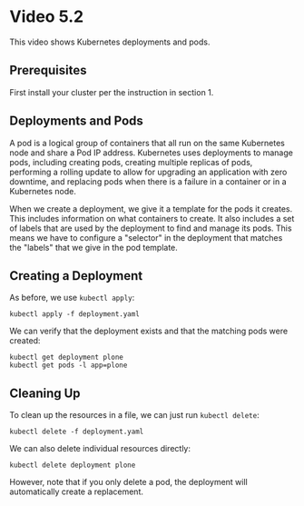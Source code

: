 # Video 5.2

This video shows Kubernetes deployments and pods.

## Prerequisites

First install your cluster per the instruction in section 1.

## Deployments and Pods

A pod is a logical group of containers that all run on the same Kubernetes node
and share a Pod IP address. Kubernetes uses deployments to manage pods,
including creating pods, creating multiple replicas of pods, performing a
rolling update to allow for upgrading an application with zero downtime, and
replacing pods when there is a failure in a container or in a Kubernetes node.

When we create a deployment, we give it a template for the pods it creates.
This includes information on what containers to create. It also includes a
set of labels that are used by the deployment to find and manage its pods.
This means we have to configure a "selector" in the deployment that matches
the "labels" that we give in the pod template.

## Creating a Deployment

As before, we use `kubectl apply`:

```
kubectl apply -f deployment.yaml
```

We can verify that the deployment exists and that the matching pods were
created:

```
kubectl get deployment plone
kubectl get pods -l app=plone
```

## Cleaning Up

To clean up the resources in a file, we can just run `kubectl delete`:

```
kubectl delete -f deployment.yaml
```

We can also delete individual resources directly:

```
kubectl delete deployment plone
```

However, note that if you only delete a pod, the deployment will automatically
create a replacement.
